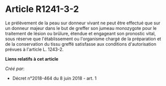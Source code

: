 # Article R1241-3-2

Le prélèvement de la peau sur donneur vivant ne peut être effectué que sur un donneur majeur dans le but de greffer son
jumeau monozygote pour le traitement de lésion ou brûlure, étendue et engageant son pronostic vital, sous réserve que
l'établissement ou l'organisme chargé de la préparation et de la conservation du tissu greffé satisfasse aux conditions
d'autorisation prévues à l'article L. 1243-2.

**Liens relatifs à cet article**

_Créé par_:

  - Décret n°2018-464 du 8 juin 2018 - art. 1
